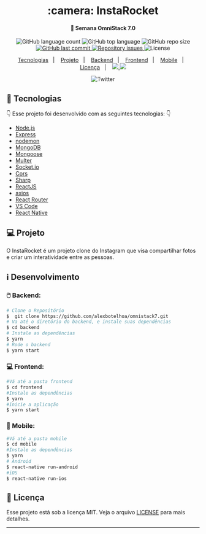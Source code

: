 <h1 align="center">
 :camera: InstaRocket
</h1>

<h4 align="center">
  🚀 Semana OmniStack 7.0
</h4>

<p align="center">
  <img alt="GitHub language count" src="https://img.shields.io/github/languages/count/alexbotelhoa/omnistack7?color=ff0000"> 
  <img alt="GitHub top language" src="https://img.shields.io/github/languages/top/alexbotelhoa/omnistack7?color=%23F7DF1E">
  <img alt="GitHub repo size" src="https://img.shields.io/github/repo-size/alexbotelhoa/omnistack7">
  
  <a href="https://github.com/alexbotelhoa/omnistack7/commits/master">
    <img alt="GitHub last commit" src="https://img.shields.io/github/last-commit/alexbotelhoa/omnistack7">
  </a>

  <a href="https://github.com/alexbotelhoa/omnistack7/issues">
    <img alt="Repository issues" src="https://img.shields.io/github/issues/alexbotelhoa/omnistack7">
  </a>

  <img alt="License" src="https://img.shields.io/badge/license-MIT-brightgreen">
</p>

<p align="center">
    <a href="#rocket-tecnologias">Tecnologias</a>&nbsp;&nbsp;&nbsp;|&nbsp;&nbsp;&nbsp;
    <a href="#computer-projeto">Projeto</a>&nbsp;&nbsp;&nbsp;|&nbsp;&nbsp;&nbsp;
    <a href="#computer_mouse-backend">Backend</a>&nbsp;&nbsp;&nbsp;|&nbsp;&nbsp;&nbsp;
    <a href="#computer-frontend">Frontend</a>&nbsp;&nbsp;&nbsp;|&nbsp;&nbsp;&nbsp;
    <a href="#iphone-mobile">Mobile</a>&nbsp;&nbsp;&nbsp;|&nbsp;&nbsp;&nbsp;
    <a href="#memo-licença">Licença</a>&nbsp;&nbsp;&nbsp;|&nbsp;&nbsp;&nbsp;
    <a href="https://www.linkedin.com/in/alex-botelho-almeida/">
      <img src="https://img.icons8.com/color/32/000000/linkedin.png"/>
    </a>
    <a href="https://www.youtube.com/channel/UC6N_L0nZWRjcym8bnChKppw/">
      <img src="https://img.icons8.com/color/32/000000/youtube-play.png"/>
    </a>
</p>

<div align="center"> 
     <img alt="Twitter" src="https://user-images.githubusercontent.com/44276302/81947844-67c9b100-95d7-11ea-9320-42a139a983f9.jpg" />
</div>

## :rocket: Tecnologias

:point_down: Esse projeto foi desenvolvido com as seguintes tecnologias: :point_down:

-  [Node.js](https://nodejs.org/en/)
-  [Express](https://expressjs.com/)
-  [nodemon](https://github.com/remy/nodemon)
-  [MongoDB](https://mongodb.com)
-  [Mongoose](https://mongoosejs.com/)
-  [Multer](https://github.com/expressjs/multer)
-  [Socket.io](https://socket.io/)
-  [Cors](https://github.com/expressjs/cors)
-  [Sharp](https://github.com/lovell/sharp)
-  [ReactJS](https://reactjs.org/)
-  [axios](https://github.com/axios/axios)
-  [React Router](https://github.com/ReactTraining/react-router)
-  [VS Code](https://code.visualstudio.com/)
-  [React Native](https://reactnative.dev/)

## :computer: Projeto

O InstaRocket é um projeto clone do Instagram que visa compartilhar fotos e criar um interatividade entre as pessoas.

## :information_source: Desenvolvimento

### :computer_mouse: Backend: 

```bash
# Clone o Repositório
$  git clone https://github.com/alexbotelhoa/omnistack7.git
# Va até o diretório do backend, e instale suas dependências
$ cd backend
# Instale as dependências
$ yarn 
# Rode o backend 
$ yarn start 
```

### :computer: Frontend: 

```bash
#Vá até a pasta frontend 
$ cd frontend 
#Instale as dependências
$ yarn 
#Inicie a aplicação 
$ yarn start
```

### :iphone: Mobile:

```bash
#Vá até a pasta mobile 
$ cd mobile 
#Instale as dependências
$ yarn 
# Android 
$ react-native run-android
#iOS 
$ react-native run-ios
```

## :memo: Licença

Esse projeto está sob a licença MIT. Veja o arquivo [LICENSE](LICENSE.md) para mais detalhes.

---
